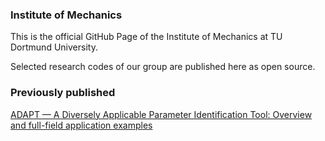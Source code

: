 ### Institute of Mechanics 

This is the official GitHub Page of the Institute of Mechanics at TU Dortmund University.

Selected research codes of our group are published here as open source.

### Previously published 
[ADAPT — A Diversely Applicable Parameter Identification Tool: Overview
and full-field application examples]([https://link-url-here.org](https://github.com/aschowtjak/ADAPT)https://github.com/aschowtjak/ADAPT)



